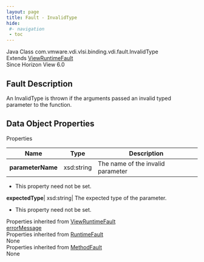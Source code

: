 ```yaml
---
layout: page
title: Fault - InvalidType
hide:
 #- navigation
 - toc
---
```






Java Class
    com.vmware.vdi.vlsi.binding.vdi.fault.InvalidType  
Extends
     [ViewRuntimeFault](vdi.fault.ViewRuntimeFault.md)  
Since 
    Horizon View 6.0

## Fault Description 

An InvalidType is thrown if the arguments passed an invalid typed parameter to the function. 

## Data Object Properties

Properties

Name |  Type |  Description   
---|---|---  
**parameterName**|  xsd:string|  The name of the invalid parameter   


* This property need not be set.

  
**expectedType**|  xsd:string|  The expected type of the parameter.   


* This property need not be set.

  
Properties inherited from [ViewRuntimeFault](vdi.fault.ViewRuntimeFault.md)  
[errorMessage](vdi.fault.ViewRuntimeFault.md#errorMessage)  
Properties inherited from [RuntimeFault](vmodl.RuntimeFault.md)  
None  
Properties inherited from [MethodFault](vmodl.MethodFault.md)  
None  
  
  
  
  
  

